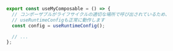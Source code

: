 ```ts [composables/example.ts]
export const useMyComposable = () => {
  // コンポーザブルがライフサイクルの適切な場所で呼び出されているため、
  // useRuntimeConfigも正常に動作します
  const config = useRuntimeConfig();

  // ...
};
```

